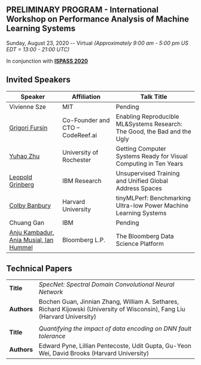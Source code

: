 ## PRELIMINARY PROGRAM - International Workshop on Performance Analysis of Machine Learning Systems
Sunday, August 23, 2020 -- Virtual *(Approximately 9:00 am - 5:00 pm US EDT = 13:00 - 21:00 UTC)*

In conjunction with **[ISPASS 2020](https://www.ispass.org/ispass2020)**

## Invited Speakers

| Speaker                                                      | Affiliation                        | Talk Title            |
| ----                                                         | ----                               | ----                  |
| Vivienne Sze                                                 | MIT                                | Pending               |
| [Grigori Fursin](https://fastpath2020.github.io/Fursin)      | Co-Founder and CTO – CodeReef.ai   |Enabling Reproducible ML&Systems Research: The Good, the Bad and the Ugly |
| [Yuhao Zhu](https://fastpath2020.github.io/Zhu)              | University of Rochester            | Getting Computer Systems Ready for Visual Computing in Ten Years         |
| [Leopold Grinberg](https://fastpath2020.github.io/Grinberg)  | IBM Research                       | Unsupervised Training and Unified Global Address Spaces                  |
| [Colby Banbury](https://fastpath2020.github.io/Banbury)      | Harvard University                 | tinyMLPerf: Benchmarking Ultra-low Power Machine Learning Systems        |
| Chuang Gan                                                   | IBM                                | Pending                                                                  |
| [Anju Kambadur, Ania Musial, Ian Hummel](https://fastpath2020.github.io/Kambadur) | Bloomberg L.P.| The Bloomberg Data Science Platform                                      |

## Technical Papers

|             |                                                                                             |
| ----        | ----                                                                                        |
| **Title**   | *SpecNet: Spectral Domain Convolutional Neural Network*                                     |
| **Authors** | Bochen Guan, Jinnian Zhang, William A. Sethares, Richard Kijowski (University of Wisconsin), Fang Liu (Harvard University)   |
|             |                                                                                             |
| **Title**   | *Quantifying the impact of data encoding on DNN fault tolerance*                            |
| **Authors** | Edward Pyne, Lillian Pentecoste, Udit Gupta, Gu-Yeon Wei, David Brooks (Harvard University) |
